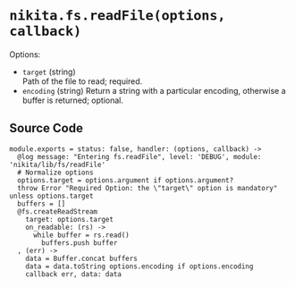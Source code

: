 
# `nikita.fs.readFile(options, callback)`

Options:

* `target` (string)   
  Path of the file to read; required.
* `encoding` (string)
  Return a string with a particular encoding, otherwise a buffer is returned; 
  optional.

## Source Code

    module.exports = status: false, handler: (options, callback) ->
      @log message: "Entering fs.readFile", level: 'DEBUG', module: 'nikita/lib/fs/readFile'
      # Normalize options
      options.target = options.argument if options.argument?
      throw Error "Required Option: the \"target\" option is mandatory" unless options.target
      buffers = []
      @fs.createReadStream
        target: options.target
        on_readable: (rs) ->
          while buffer = rs.read()
            buffers.push buffer
      , (err) ->
        data = Buffer.concat buffers
        data = data.toString options.encoding if options.encoding
        callback err, data: data
